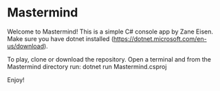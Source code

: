 # Mastermind

Welcome to Mastermind! This is a simple C# console app by Zane Eisen.
Make sure you have dotnet installed (https://dotnet.microsoft.com/en-us/download).

To play, clone or download the repository. Open a terminal and from the Mastermind directory run:
   dotnet run Mastermind.csproj

Enjoy!
